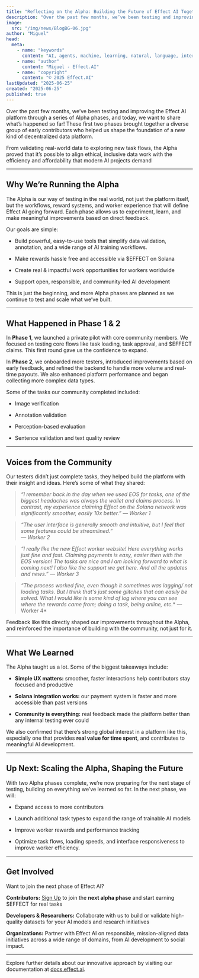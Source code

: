 ```yaml
---
title: "Reflecting on the Alpha: Building the Future of Effect AI Together"
description: "Over the past few months, we’ve been testing and improving the Effect AI platform through a series of Alpha phases, and today, we want to share what’s happened so far!"
image:
  src: "/img/news/BlogBG-06.jpg"
author: "Miguel"
head:
  meta:
    - name: "keywords"
      content: "AI, agents, machine, learning, natural, language, interfaces, alpha, testing, solana, effect"
    - name: "author"
      content: "Miguel - Effect.AI"
    - name: "copyright"
      content: "© 2025 Effect.AI"
lastUpdated: "2025-06-25"
created: "2025-06-25"
published: true
---
```

Over the past few months, we’ve been testing and improving the Effect AI platform through a series of Alpha phases, and today, we want to share what’s happened so far! These first two phases brought together a diverse group of early contributors who helped us shape the foundation of a new kind of decentralized data platform.

From validating real-world data to exploring new task flows, the Alpha proved that it’s possible to align ethical, inclusive data work with the efficiency and affordability that modern AI projects demand

---

## Why We’re Running the Alpha

The Alpha is our way of testing in the real world, not just the platform itself, but the workflows, reward systems, and worker experience that will define Effect AI going forward. Each phase allows us to experiment, learn, and make meaningful improvements based on direct feedback.

Our goals are simple:

- Build powerful, easy-to-use tools that simplify data validation, annotation, and a wide range of AI training workflows.

- Make rewards hassle free and accessible via $EFFECT on Solana

- Create real & impactful work opportunities for workers worldwide

- Support open, responsible, and community-led AI development

This is just the beginning, and more Alpha phases are planned as we continue to test and scale what we’ve built.

---

## What Happened in Phase 1 & 2

In **Phase 1**, we launched a private pilot with core community members. We focused on testing core flows like task loading, task approval, and $EFFECT claims. This first round gave us the confidence to expand.

In **Phase 2**, we onboarded more testers, introduced improvements based on early feedback, and refined the backend to handle more volume and real-time payouts. We also enhanced platform performance and began collecting more complex data types.

Some of the tasks our community completed included:

- Image verification

- Annotation validation

- Perception-based evaluation

- Sentence validation and text quality review

---

## Voices from the Community

Our testers didn’t just complete tasks, they helped build the platform with their insight and ideas. Here’s some of what they shared:

> *“I remember back in the day when we used EOS for tasks, one of the biggest headaches was always the wallet and claims process. In contrast, my experience claiming Effect on the Solana network was significantly smoother, easily 10x better.”
 — Worker 1*

> *“The user interface is generally smooth and intuitive, but I feel that some features could be streamlined.”  
 — Worker 2*

> *“I really like the new Effect worker website! Here everything works just fine and fast. Claiming payments is easy, easier then with the EOS version! The tasks are nice and I am looking forward to what is coming next!
I also like the support we get here. And all the updates and news.”
 — Worker 3*

> *“The process worked fine, even though it sometimes was lagging/ not loading tasks. But I think that's just some glitches that can easily be solved.
What I would like is some kind of log where you can see where the rewards came from; doing a task, being online, etc.**
 — Worker 4*

Feedback like this directly shaped our improvements throughout the Alpha, and reinforced the importance of building with the community, not just for it.

---

## What We Learned

The Alpha taught us a lot. Some of the biggest takeaways include:

- **Simple UX matters:** smoother, faster interactions help contributors stay focused and productive

- **Solana integration works:** our payment system is faster and more accessible than past versions

- **Community is everything:** real feedback made the platform better than any internal testing ever could

We also confirmed that there’s strong global interest in a platform like this, especially one that provides **real value for time spent**, and contributes to meaningful AI development.

---

## Up Next: Scaling the Alpha, Shaping the Future

With two Alpha phases complete, we’re now preparing for the next stage of testing, building on everything we’ve learned so far.
In the next phase, we will:

- Expand access to more contributors

- Launch additional task types to expand the range of trainable AI models

- Improve worker rewards and performance tracking

- Optimize task flows, loading speeds, and interface responsiveness to improve worker efficiency.

---

## Get Involved

Want to join the next phase of Effect AI?

**Contributors:** [Sign Up](https://forms.gle/a2LHGNyPacvuox8W8) to join the **next alpha phase** and start earning $EFFECT for real tasks

**Developers & Researchers:** Collaborate with us to build or validate high-quality datasets for your AI models and research initiatives

**Organizations:** Partner with Effect AI on responsible, mission-aligned data initiatives across a wide range of domains, from AI development to social impact.

---

Explore further details about our innovative approach by visiting our documentation at [docs.effect.ai](http://docs.effect.ai). 